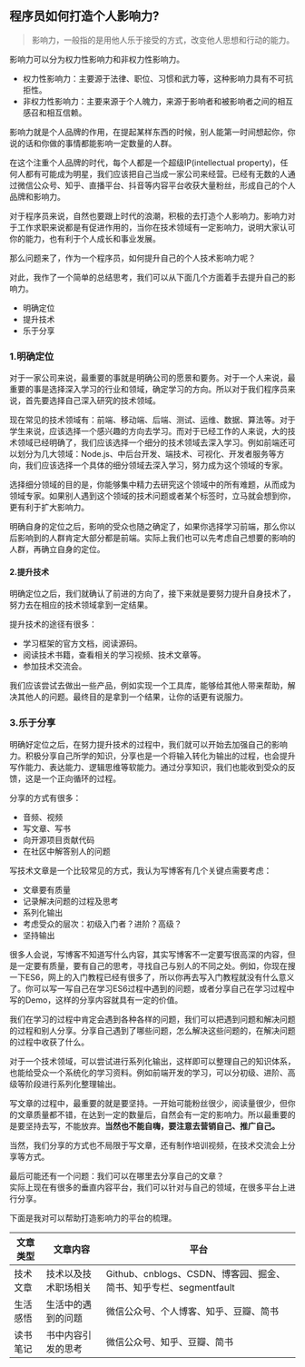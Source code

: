 ## 程序员如何打造个人影响力?

> 影响力，一般指的是用他人乐于接受的方式，改变他人思想和行动的能力。

影响力可以分为权力性影响力和非权力性影响力。  

* 权力性影响力：主要源于法律、职位、习惯和武力等，这种影响力具有不可抗拒性。  
* 非权力性影响力：主要来源于个人魄力，来源于影响者和被影响者之间的相互感召和相互信赖。

影响力就是个人品牌的作用，在提起某样东西的时候，别人能第一时间想起你，你说的话和你做的事情都能影响一定数量的人群。

在这个注重个人品牌的时代，每个人都是一个超级IP(intellectual property)，任何人都有可能成为明星，我们应该把自己当成一家公司来经营。已经有无数的人通过微信公众号、知乎、直播平台、抖音等内容平台收获大量粉丝，形成自己的个人品牌和影响力。

对于程序员来说，自然也要跟上时代的浪潮，积极的去打造个人影响力。影响力对于工作求职来说都是有促进作用的，当你在技术领域有一定影响力，说明大家认可你的能力，也有利于个人成长和事业发展。

那么问题来了，作为一个程序员，如何提升自己的个人技术影响力呢？  

对此，我作了一个简单的总结思考，我们可以从下面几个方面着手去提升自己的影响力。

* 明确定位
* 提升技术
* 乐于分享

### 1.明确定位
对于一家公司来说，最重要的事就是明确公司的愿景和要务。对于一个人来说，最重要的事是选择深入学习的行业和领域，确定学习的方向。所以对于我们程序员来说，首先要选择自己深入研究的技术领域。  

现在常见的技术领域有：前端、移动端、后端、测试、运维、数据、算法等。对于学生来说，应该选择一个感兴趣的方向去学习。而对于已经工作的人来说，大的技术领域已经明确了，我们应该选择一个细分的技术领域去深入学习。例如前端还可以划分为几大领域：Node.js、中后台开发、端技术、可视化、开发者服务等方向，我们应该选择一个具体的细分领域去深入学习，努力成为这个领域的专家。  

选择细分领域的目的是，你能够集中精力去研究这个领域中的所有难题，从而成为领域专家。如果别人遇到这个领域的技术问题或者某个标签时，立马就会想到你，更有利于扩大影响力。

明确自身的定位之后，影响的受众也随之确定了，如果你选择学习前端，那么你以后影响到的人群肯定大部分都是前端。实际上我们也可以先考虑自己想要的影响的人群，再确立自身的定位。

#### 2.提升技术
明确定位之后，我们就确认了前进的方向了，接下来就是要努力提升自身技术了，努力去在相应的技术领域拿到一定结果。

提升技术的途径有很多：  

* 学习框架的官方文档，阅读源码。
* 阅读技术书籍，查看相关的学习视频、技术文章等。
* 参加技术交流会。

我们应该尝试去做出一些产品，例如实现一个工具库，能够给其他人带来帮助，解决其他人的问题。最终目的是拿到一个结果，让你的话更有说服力。

### 3.乐于分享
明确好定位之后，在努力提升技术的过程中，我们就可以开始去加强自己的影响力。积极分享自己所学的知识，分享也是一个将输入转化为输出的过程，也会提升写作能力、表达能力、逻辑思维等软能力。通过分享知识，我们也能收到受众的反馈，这是一个正向循环的过程。

分享的方式有很多：

* 音频、视频
* 写文章、写书
* 向开源项目贡献代码
* 在社区中解答别人的问题

写技术文章是一个比较常见的方式，我认为写博客有几个关键点需要考虑：

* 文章要有质量
* 记录解决问题的过程及思考
* 系列化输出
* 考虑受众的层次：初级入门者？进阶？高级？
* 坚持输出

很多人会说，写博客不知道写什么内容，其实写博客不一定要写很高深的内容，但是一定要有质量，要有自己的思考，寻找自己与别人的不同之处。例如，你现在搜一下ES6，网上的入门教程已经有很多了，所以你再去写入门教程就没有什么意义了。你可以写一写自己在学习ES6过程中遇到的问题，或者分享自己在学习过程中写的Demo，这样的分享内容就具有一定的价值。

我们在学习的过程中肯定会遇到各种各样的问题，我们可以把遇到问题和解决问题的过程和别人分享。分享自己遇到了哪些问题，怎么解决这些问题的，在解决问题的过程中收获了什么。

对于一个技术领域，可以尝试进行系列化输出，这样即可以整理自己的知识体系，也能给受众一个系统化的学习资料。例如前端开发的学习，可以分初级、进阶、高级等阶段进行系列化整理输出。

写文章的过程中，最重要的就是要坚持。一开始可能粉丝很少，阅读量很少，但你的文章质量都不错，在达到一定的数量后，自然会有一定的影响力。所以最重要的是要坚持去写，不能放弃。**当然也不能自嗨，要注意去营销自己、推广自己。**

当然，我们分享的方式也不局限于写文章，还有制作培训视频，在技术交流会上分享等方式。

最后可能还有一个问题：我们可以在哪里去分享自己的文章？  
实际上现在有很多的垂直内容平台，我们可以针对与自己的领域，在很多平台上进行分享。

下面是我对可以帮助打造影响力的平台的梳理。

| 文章类型| 文章内容 | 平台 |
| --- | --- | --- |
| 技术文章 | 技术以及技术职场相关 | Github、cnblogs、CSDN、博客园、掘金、简书、知乎专栏、segmentfault |
| 生活感悟 | 生活中的遇到的问题 | 微信公众号、个人博客、知乎、豆瓣、简书 |
| 读书笔记 | 书中内容引发的思考 | 微信公众号、知乎、豆瓣、简书 |
